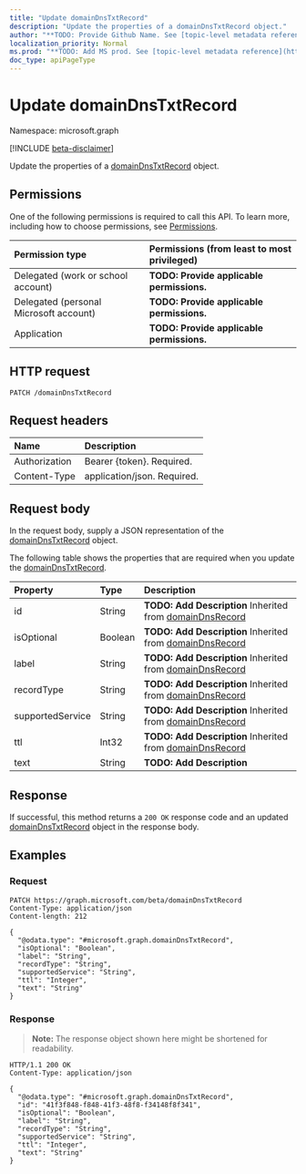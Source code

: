 ```yaml
---
title: "Update domainDnsTxtRecord"
description: "Update the properties of a domainDnsTxtRecord object."
author: "**TODO: Provide Github Name. See [topic-level metadata reference](https://msgo.azurewebsites.net/add/document/guidelines/metadata.html#topic-level-metadata)**"
localization_priority: Normal
ms.prod: "**TODO: Add MS prod. See [topic-level metadata reference](https://msgo.azurewebsites.net/add/document/guidelines/metadata.html#topic-level-metadata)**"
doc_type: apiPageType
---
```


# Update domainDnsTxtRecord
Namespace: microsoft.graph

[!INCLUDE [beta-disclaimer](../../includes/beta-disclaimer.md)]

Update the properties of a [domainDnsTxtRecord](../resources/domaindnstxtrecord.md) object.

## Permissions
One of the following permissions is required to call this API. To learn more, including how to choose permissions, see [Permissions](/graph/permissions-reference).

|Permission type|Permissions (from least to most privileged)|
|:---|:---|
|Delegated (work or school account)|**TODO: Provide applicable permissions.**|
|Delegated (personal Microsoft account)|**TODO: Provide applicable permissions.**|
|Application|**TODO: Provide applicable permissions.**|

## HTTP request

<!-- {
  "blockType": "ignored"
}
-->
``` http
PATCH /domainDnsTxtRecord
```

## Request headers
|Name|Description|
|:---|:---|
|Authorization|Bearer {token}. Required.|
|Content-Type|application/json. Required.|

## Request body
In the request body, supply a JSON representation of the [domainDnsTxtRecord](../resources/domaindnstxtrecord.md) object.

The following table shows the properties that are required when you update the [domainDnsTxtRecord](../resources/domaindnstxtrecord.md).

|Property|Type|Description|
|:---|:---|:---|
|id|String|**TODO: Add Description** Inherited from [domainDnsRecord](../resources/domaindnsrecord.md)|
|isOptional|Boolean|**TODO: Add Description** Inherited from [domainDnsRecord](../resources/domaindnsrecord.md)|
|label|String|**TODO: Add Description** Inherited from [domainDnsRecord](../resources/domaindnsrecord.md)|
|recordType|String|**TODO: Add Description** Inherited from [domainDnsRecord](../resources/domaindnsrecord.md)|
|supportedService|String|**TODO: Add Description** Inherited from [domainDnsRecord](../resources/domaindnsrecord.md)|
|ttl|Int32|**TODO: Add Description** Inherited from [domainDnsRecord](../resources/domaindnsrecord.md)|
|text|String|**TODO: Add Description**|



## Response

If successful, this method returns a `200 OK` response code and an updated [domainDnsTxtRecord](../resources/domaindnstxtrecord.md) object in the response body.

## Examples

### Request
<!-- {
  "blockType": "request",
  "name": "update_domaindnstxtrecord"
}
-->
``` http
PATCH https://graph.microsoft.com/beta/domainDnsTxtRecord
Content-Type: application/json
Content-length: 212

{
  "@odata.type": "#microsoft.graph.domainDnsTxtRecord",
  "isOptional": "Boolean",
  "label": "String",
  "recordType": "String",
  "supportedService": "String",
  "ttl": "Integer",
  "text": "String"
}
```


### Response
>**Note:** The response object shown here might be shortened for readability.
<!-- {
  "blockType": "response",
  "truncated": true
}
-->
``` http
HTTP/1.1 200 OK
Content-Type: application/json

{
  "@odata.type": "#microsoft.graph.domainDnsTxtRecord",
  "id": "41f3f848-f848-41f3-48f8-f34148f8f341",
  "isOptional": "Boolean",
  "label": "String",
  "recordType": "String",
  "supportedService": "String",
  "ttl": "Integer",
  "text": "String"
}
```

